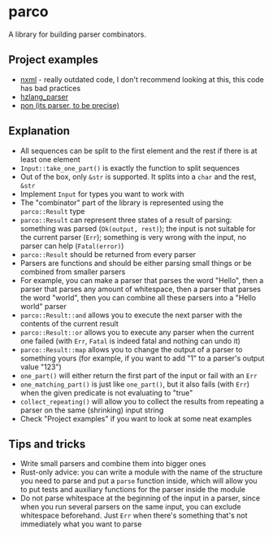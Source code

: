 # parco

A library for building parser combinators.

## Project examples

* [nxml](https://github.com/megahomyak/nxml) - really outdated code, I don't recommend looking at this, this code has bad practices
* [hzlang_parser](https://github.com/megahomyak/hzlang_parser)
* [pon (its parser, to be precise)](https://github.com/megahomyak/pon/blob/master/src/parser.rs)

## Explanation

* All sequences can be split to the first element and the rest if there is at least one element
* `Input::take_one_part()` is exactly the function to split sequences
* Out of the box, only `&str` is supported. It splits into a `char` and the rest, `&str`
* Implement `Input` for types you want to work with
* The "combinator" part of the library is represented using the `parco::Result` type
* `parco::Result` can represent three states of a result of parsing: something was parsed (`Ok(output, rest)`); the input is not suitable for the current parser (`Err`); something is very wrong with the input, no parser can help (`Fatal(error)`)
* `parco::Result` should be returned from every parser
* Parsers are functions and should be either parsing small things or be combined from smaller parsers
* For example, you can make a parser that parses the word "Hello", then a parser that parses any amount of whitespace, then a parser that parses the word "world", then you can combine all these parsers into a "Hello world" parser
* `parco::Result::and` allows you to execute the next parser with the contents of the current result
* `parco::Result::or` allows you to execute any parser when the current one failed (with `Err`, `Fatal` is indeed fatal and nothing can undo it)
* `parco::Result::map` allows you to change the output of a parser to something yours (for example, if you want to add "1" to a parser's output value "123")
* `one_part()` will either return the first part of the input or fail with an `Err`
* `one_matching_part()` is just like `one_part()`, but it also fails (with `Err`) when the given predicate is not evaluating to "true"
* `collect_repeating()` will allow you to collect the results from repeating a parser on the same (shrinking) input string
* Check "Project examples" if you want to look at some neat examples

## Tips and tricks

* Write small parsers and combine them into bigger ones
* Rust-only advice: you can write a module with the name of the structure you need to parse and put a `parse` function inside, which will allow you to put tests and auxiliary functions for the parser inside the module
* Do not parse whitespace at the beginning of the input in a parser, since when you run several parsers on the same input, you can exclude whitespace beforehand. Just `Err` when there's something that's not immediately what you want to parse
